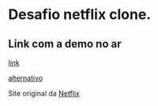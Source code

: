 # Desafio netflix clone.

## Link com a demo no ar
[link](https://netflix.devlopes.dev)

[alternativo](https://netflix-desafio.web.app/)

Site original da [Netflix](https://netflix.com)